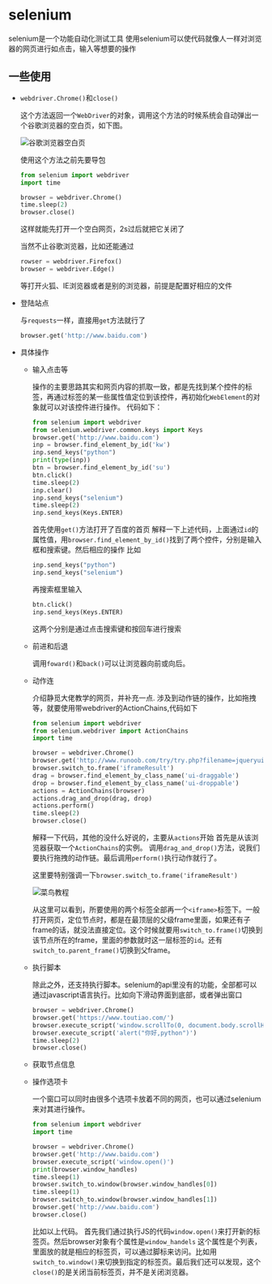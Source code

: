 # selenium
selenium是一个功能自动化测试工具
使用selenium可以使代码就像人一样对浏览器的网页进行如点击，输入等想要的操作
## 一些使用
* ```webdriver.Chrome()```和```close()```

    这个方法返回一个```WebDriver```的对象，调用这个方法的时候系统会自动弹出一个谷歌浏览器的空白页，如下图。

    ![谷歌浏览器空白页]()

    使用这个方法之前先要导包
    ```python
    from selenium import webdriver
    import time

    browser = webdriver.Chrome()
    time.sleep(2)
    browser.close()
    ```
    这样就能先打开一个空白网页，2s过后就把它关闭了

    当然不止谷歌浏览器，比如还能通过
    ```python
    rowser = webdriver.Firefox()
    browser = webdriver.Edge()
    ```
    等打开火狐、IE浏览器或者是别的浏览器，前提是配置好相应的文件
* 登陆站点

    与```requests```一样，直接用```get```方法就行了
    ```python
    browser.get('http://www.baidu.com')
    ```
* 具体操作

    * 输入点击等

        操作的主要思路其实和网页内容的抓取一致，都是先找到某个控件的标签，再通过标签的某一些属性值定位到该控件，再初始化```WebElement```的对象就可以对该控件进行操作。
        代码如下：
        ```python
        from selenium import webdriver  
        from selenium.webdriver.common.keys import Keys
        browser.get('http://www.baidu.com')
        inp = browser.find_element_by_id('kw')
        inp.send_keys("python")
        print(type(inp))
        btn = browser.find_element_by_id('su')
        btn.click()
        time.sleep(2)
        inp.clear()
        inp.send_keys("selenium")
        time.sleep(2)
        inp.send_keys(Keys.ENTER)
        ```
        首先使用```get()```方法打开了百度的首页
        解释一下上述代码，上面通过```id```的属性值，用```browser.find_element_by_id()```找到了两个控件，分别是输入框和搜索键。然后相应的操作
        比如
        ```python
        inp.send_keys("python")
        inp.send_keys("selenium")
        ```
        再搜索框里输入
        ```python
        btn.click()
        inp.send_keys(Keys.ENTER)
        ```
        这两个分别是通过点击搜索键和按回车进行搜索

    * 前进和后退

        调用```foward()```和```back()```可以让浏览器向前或向后。

    * 动作连

        介绍静觅大佬教学的网页，并补充一点.
        涉及到动作链的操作，比如拖拽等，就要使用带webdriver的ActionChains,代码如下
        ```python
        from selenium import webdriver
        from selenium.webdriver import ActionChains
        import time

        browser = webdriver.Chrome()
        browser.get('http://www.runoob.com/try/try.php?filename=jqueryui-api-droppable')
        browser.switch_to.frame('iframeResult')
        drag = browser.find_element_by_class_name('ui-draggable')
        drop = browser.find_element_by_class_name('ui-droppable')
        actions = ActionChains(browser)
        actions.drag_and_drop(drag, drop)
        actions.perform()
        time.sleep(2)
        browser.close()
        ```
        解释一下代码，其他的没什么好说的，主要从```actions```开始
        首先是从该浏览器获取一个```ActionChains```的实例。
        调用```drag_and_drop()```方法，说我们要执行拖拽的动作链。最后调用```perform()```执行动作就行了。
        
        这里要特别强调一下```browser.switch_to.frame('iframeResult')```

        ![菜鸟教程]()                                                                                                                                                                                                                                                                                                                                                                                                                                                                                                     

        从这里可以看到，所要使用的两个标签全部再一个```<iframe>```标签下。一般打开网页，定位节点时，都是在最顶层的父级frame里面，如果还有子frame的话，就没法直接定位。这个时候就要用```switch_to.frame()```切换到该节点所在的frame，里面的参数就时这一层标签的```id```。还有```switch_to.parent_frame()```切换到父frame。

    * 执行脚本

        除此之外，还支持执行脚本。selenium的api里没有的功能，全部都可以通过javascript语言执行。比如向下滑动界面到底部，或者弹出窗口
        ```python
        browser = webdriver.Chrome()
        browser.get('https://www.toutiao.com/')
        browser.execute_script('window.scrollTo(0, document.body.scrollHeight)')
        browser.execute_script('alert("你好,python")')
        time.sleep(2)
        browser.close()
        ```
    * 获取节点信息

    * 操作选项卡

        一个窗口可以同时由很多个选项卡放着不同的网页，也可以通过selenium来对其进行操作。
        ```python
        from selenium import webdriver
        import time

        browser = webdriver.Chrome()
        browser.get('http://www.baidu.com')
        browser.execute_script('window.open()')
        print(browser.window_handles)
        time.sleep(1)
        browser.switch_to.window(browser.window_handles[0])
        time.sleep(1)
        browser.switch_to.window(browser.window_handles[1])
        browser.get('http://www.baidu.com')
        browser.close()
        ```
        比如以上代码。
        首先我们通过执行JS的代码```window.open()```来打开新的标签页。然后browser对象有个属性是```window_handels```
        这个属性是个列表，里面放的就是相应的标签页，可以通过脚标来访问。比如用```switch_to.window()```来切换到指定的标签页。最后我们还可以发现，这个```close()```的是关闭当前标签页，并不是关闭浏览器。